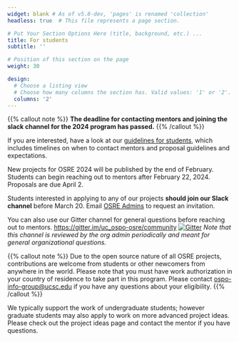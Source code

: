 ```yaml
---
widget: blank # As of v5.8-dev, 'pages' is renamed 'collection'
headless: true  # This file represents a page section.

# Put Your Section Options Here (title, background, etc.) ...
title: For students
subtitle: ''

# Position of this section on the page
weight: 30

design:
  # Choose a listing view
  # Choose how many columns the section has. Valid values: '1' or '2'.
  columns: '2'
---
```


{{% callout note %}}
**The deadline for contacting mentors and joining the slack channel for the 2024 program has passed.**
{{% /callout %}}

If you are interested, have a look at our [guidelines for students](/osredocs/forstudents), which includes timelines on when to contact mentors and proposal guidelines and expectations. 

New projects for OSRE 2024 will be published by the end of February. Students can begin reaching out to mentors after February 22, 2024. Proposals are due April 2. 

Students interested in applying to any of our projects **should join our Slack channel** before March 20. Email [OSRE Admins](mailto:ospo-info-group@ucsc.edu) to request an invitation. 

You can also use our Gitter channel for general questions before reaching out to mentors. https://gitter.im/uc_ospo-osre/community
[![Gitter](https://badges.gitter.im/uc_ospo-osre/community.svg)](https://gitter.im/uc_ospo-osre/community?utm_source=badge&utm_medium=badge&utm_campaign=pr-badge) *Note that this channel is reviewed by the org admin periodically and meant for general organizational questions.*

{{% callout note %}}
Due to the open source nature of all OSRE projects, contributions are welcome from students or other newcomers from anywhere in the world. Please note that you must have work authorization in your country of residence to take part in this program. Please contact ospo-info-group@ucsc.edu if you have any questions about your eligibility. 
{{% /callout %}}

We typically support the work of undergraduate students; however graduate students may also apply to work on more advanced project ideas. Please check out the project ideas page and contact the mentor if you have questions.
